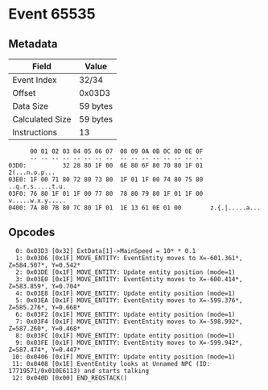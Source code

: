 # Event 65535

## Metadata

| Field           | Value    |
|-----------------|----------|
| Event Index     | 32/34    |
| Offset          | 0x03D3   |
| Data Size       | 59 bytes |
| Calculated Size | 59 bytes |
| Instructions    | 13       |

```
      00 01 02 03 04 05 06 07  08 09 0A 0B 0C 0D 0E 0F
      -- -- -- -- -- -- -- --  -- -- -- -- -- -- -- --
03D0:          32 28 80 1F 00  6E 80 6F 80 70 80 1F 01     2(...n.o.p...
03E0: 1F 00 71 80 72 80 73 80  1F 01 1F 00 74 80 75 80  ..q.r.s.....t.u.
03F0: 76 80 1F 01 1F 00 77 80  78 80 79 80 1F 01 1F 00  v.....w.x.y.....
0400: 7A 80 7B 80 7C 80 1F 01  1E 13 61 0E 01 00        z.{.|.....a...  
```

## Opcodes

```
  0: 0x03D3 [0x32] ExtData[1]->MainSpeed = 10* * 0.1
  1: 0x03D6 [0x1F] MOVE_ENTITY: EventEntity moves to X=-601.361*, Z=584.507*, Y=0.542*
  2: 0x03DE [0x1F] MOVE_ENTITY: Update entity position (mode=1)
  3: 0x03E0 [0x1F] MOVE_ENTITY: EventEntity moves to X=-600.414*, Z=583.859*, Y=0.704*
  4: 0x03E8 [0x1F] MOVE_ENTITY: Update entity position (mode=1)
  5: 0x03EA [0x1F] MOVE_ENTITY: EventEntity moves to X=-599.376*, Z=585.276*, Y=0.668*
  6: 0x03F2 [0x1F] MOVE_ENTITY: Update entity position (mode=1)
  7: 0x03F4 [0x1F] MOVE_ENTITY: EventEntity moves to X=-598.992*, Z=587.260*, Y=0.468*
  8: 0x03FC [0x1F] MOVE_ENTITY: Update entity position (mode=1)
  9: 0x03FE [0x1F] MOVE_ENTITY: EventEntity moves to X=-599.942*, Z=587.474*, Y=0.447*
 10: 0x0406 [0x1F] MOVE_ENTITY: Update entity position (mode=1)
 11: 0x0408 [0x1E] EventEntity looks at Unnamed NPC (ID: 17719571/0x010E6113) and starts talking
 12: 0x040D [0x00] END_REQSTACK()
```
